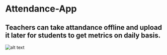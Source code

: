 # Attendance-App
## Teachers can take attandance offline and upload it later for students to get metrics on daily basis. 
![alt text](https://drive.google.com/file/d/1ZVhF12qodKrYM57vfmLvbuDsNsHsuHvi/view?usp=sharing)
